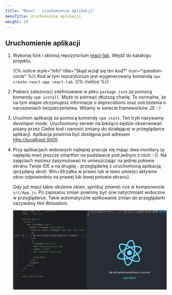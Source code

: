 ```yaml
---
title: "React - uruchomienie aplikacji"
menuTitle: Uruchomienie aplikacji
weight: 20
---
```


## Uruchomienie aplikacji

1. Wykonaj fork i sklonuj repozytorium [react-lab](https://github.com/fracz/react-lab).
   Wejdź do katalogu projektu.

   {{% notice style="info" title="Skąd wziął się ten kod?" icon="question-circle" %}}
   Kod w tym repozytorium jest wygenerowany komendą `npx create-react-app react-lab`.
   {{% /notice %}}

2. Pobierz zależności zdefiniowane w pliku `package.json` za pomocą komendy
   `npm install`. Może to potrwać dłuższą chwilę. To normalne, że na tym etapie
   otrzymujesz informacje o _deprecations_ oraz ostrzeżenia o naruszeniach
   bezpieczeństwa. Witamy w świecie frameworków JS :-)

3. Uruchom aplikację za pomocą komendy `npm start`. Ten tryb nazywamy
   _developer mode_. Uruchomiony serwer na bieżąco będzie obserwować
   pisany przez Ciebie kod i nanosić zmiany do działającej w przeglądarce aplikacji.
   Aplikacja powinna być dostępna pod adresem
   [http://localhost:3000](http://localhost:3000).

4. Przy aplikacjach webowych najlepiej pracuje się mając dwa monitory (a najlepiej mieć
   jeszcze smartfon na podstawce pod jednym z nich :-)). Na zajęciach możesz zasymulować
   to umieszczając na jednej połowie ekranu Twoje IDE a na drugiej - przeglądarkę z uruchomioną
   aplikacją (przydany skrót: Win+Strzałka w prawo lub w lewo umieści aktywne okno odpowiednio
   na prawej lub lewej połowie ekranu).

   Gdy już masz takie ułożenie okien, spróbuj zmienić coś w komponencie  
   `src/App.js`. Po zapisaniu zmian powinny być one natychmiast widoczne w przeglądarce.
   Takie automatyczne aplikowanie zmian do przeglądarki nazywamy *Hot Reloadem*.

   ![hot](react-hot.png?lightbox=false)
